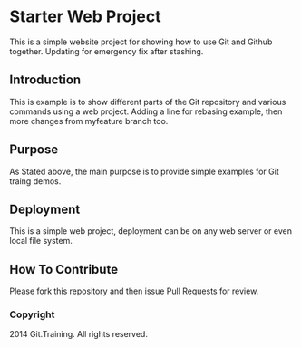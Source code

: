 # Starter Web Project

This is a simple website project for 
showing how to use Git and Github together. 
Updating for emergency fix after stashing.

## Introduction 

This is example is to show different parts
of the Git repository and various commands 
using a web project. Adding a line for rebasing example,
then more changes from myfeature branch too.

## Purpose

As Stated above, the main purpose is to
provide simple examples for Git traing
demos.

## Deployment

This is a simple web project, deployment
can be on any web server or even local
file system.

## How To Contribute

Please fork this repository and then issue Pull Requests for review.


### Copyright

2014 Git.Training. All rights reserved.